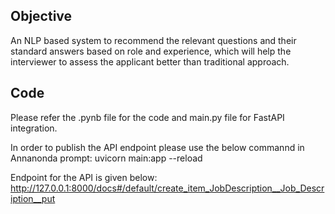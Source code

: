 ## Objective
An NLP based system to recommend the relevant questions and their standard answers based on role and experience, which will help the interviewer to assess the applicant better than traditional approach.

## Code
Please refer the .pynb file for the code and main.py file for FastAPI integration. 

In order to publish the API endpoint please use the below commannd in Annanonda prompt:
uvicorn main:app --reload

Endpoint for the API is given below:
http://127.0.0.1:8000/docs#/default/create_item_JobDescription__Job_Description__put



